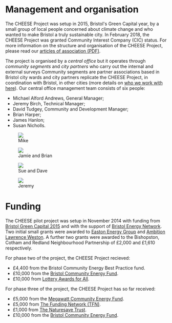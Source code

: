 
<a class="anchor" name="management"></a>
# Management and organisation

The CHEESE Project was setup in 2015, Bristol's Green Capital year, by a small
group of local people concerned about climate change and who wanted to make
Bristol a truly sustainable city. In February 2018, the CHEESE Project was
granted Community Interest Company (CIC) status. For more information on the
structure and organisation of the CHEESE Project, please read our [articles of
association (PDF)](/static/files/CHEESE-CIC-articles-of-association-2018-03-09.pdf).

The project is organised by a *central office* but it operates through
*community segments* and *city partners* who carry out the internal and
external surveys Community segments are partner associations based in Bristol
city wards and city partners replicate the CHEESE Project, in coordination with
Bristol, in other cities (more details on [who we work with here](/partners)).
Our central office management team consists of six people:

- Michael Alford Andrews, General Manager;
- Jeremy Birch, Technical Manager;
- David Tudgey, Community and Development Manager;
- Brian Harper;
- James Hanlon;
- Susan Nicholls.

<figure class="figure">
<img src="{{'static/images/people/mike.jpg'|thumbnail('200x200')}}">
<figcaption class="figure-caption text-center">Mike</figcaption>
</figure>
<figure class="figure">
<img src="{{'static/images/people/brian-and-jamie.jpg'|thumbnail('200x200')}}">
<figcaption class="figure-caption text-center">Jamie and Brian</figcaption>
</figure>
<figure class="figure">
<img src="{{'static/images/people/dave-and-sue.jpg'|thumbnail('300x200')}}">
<figcaption class="figure-caption text-center">Sue and Dave</figcaption>
</figure>
<figure class="figure">
<img src="{{'static/images/people/jeremy.jpg'|thumbnail('200x200')}}">
<figcaption class="figure-caption text-center">Jeremy</figcaption>
</figure>

<a class="anchor" name="funding"></a>
# Funding

The CHEESE pilot project was setup in November 2014 with funding from [Bristol
Green Capital 2015](http://bristolgreencapital.org/) and with the support of
[Bristol Energy Network](http://www.bristolenergynetwork.org). Two initial
small grants were awarded to [Easton Energy
Group](http://www.eastonenergygroup.org) and [Ambition Lawrence
Weston](http://www.ambitionlw.org). A further two grants were awarded to the
Bishopston, Cotham and Redland Neighbourhood Partnership of £2,000 and £1,610
respectively.

For phase two of the project, the CHEESE Project recieved:

 - £4,400 from the Bristol Community Energy Best Practice fund.
 - £10,000 from the [Bristol Community Energy Fund](http://www.bristolcommunityenergy.co.uk/).
 - £10,000 from [Lottery Awards for All](https://www.biglotteryfund.org.uk/global-content/programmes/england/awards-for-all-england)</a>.

For phase three of the project, the CHEESE Project has so far received:

 - £5,000 from the [Megawatt Community Energy Fund](http://quartetcf.org.uk/grant-programmes/megawatt-community-energy-large-and-small-grants/).
 - £5,000 from [The Funding Network (TFN)](https://www.thefundingnetwork.org.uk/events/tfn-bristol/1310).
 - £1,000 from [The Naturesave Trust](http://www.naturesave.co.uk/the-naturesave-trust/).
 - £10,000 from the [Bristol Community Energy Fund](http://www.bristolcommunityenergy.co.uk/).
